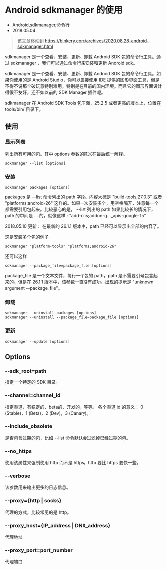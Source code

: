 # Android sdkmanager 的使用
- Android,sdkmanager,命令行
- 2018.05.04

> 该文章移动到 <https://binkery.com/archives/2020.08.28-android-sdkmanager.html>

sdkmanager 是一个查看、安装、更新、卸载 Android SDK 包的命令行工具。通过 sdkmanager ，我们可以通过命令行来安装和更新 Android sdk。

sdkmanager 是一个查看、安装、更新、卸载 Android SDK 包的命令行工具。如果你使用的是 Android Studio，你可以直接使用 IDE 提供的图形界面工具，但是不得不说那个破玩意特别难用，特别是在目前的国内环境。而且它的图形界面设计得很不友好，还不如以前的 SDK Manager 插件呢。

sdkmanager 在 Android SDK Tools 包下面，25.2.5 或者更高的版本上，位置在 tools/bin/ 目录下。

## 使用

### 显示列表

列出所有可用的包。其中 options 参数的意义在最后统一解释。

    sdkmanager --list [options]

### 安装

    sdkmanager packages [options]

packages 是 --list 命令列出的 path 字段。内容大概是 "build-tools;27.0.3" 或者 "platforms;android-26" 这样的。如果一次安装多个，用空格隔开，注意每一个都需要引用包起来。比较恶心的是， --list 列出的 path 如果比较长的情况下，path 的中间是 ... 的，就像这样 : "add-ons;addon-g..._apis-google-15"

2018.05.10 更新： 在最新的 26.1.1 版本中，path 已经可以显示出全部的内容了。

这是安装多个包的例子

    sdkmanager "platform-tools" "platforms;android-26"

还可以这样

    sdkmanager --package_file=package_file [options]

package_file 是一个文本文件，每行一个包的 path，path 是不需要引号包含起来的。但是在 26.1.1 版本中，该参数一直没有成功。出现的提示是 "unknown argument --package_file"。

### 卸载

    sdkmanager --uninstall packages [options]
    sdkmanager --uninstall --package_file=package_file [options]

### 更新

    sdkmanager --update [options]

## Options

### --sdk_root=path

指定一个特定的 SDK 目录。

### --channel=channel_id

指定渠道，有稳定的、beta的、开发的，等等。 各个渠道 id 的意义： 0 (Stable)，1 (Beta)，2 (Dev)，3 (Canary)。

### --include_obsolete

是否包含过期的包，比如 --list 命令默认会过滤掉已经过期的包。

### --no_https

使用该属性来强制使用 http 而不是 https。http 要比 https 要快一些。

### --verbose

该参数用来输出更多的日志信息。

### --proxy={http | socks}

代理的方式，比较常见的是 http。

### --proxy_host={IP_address | DNS_address}

代理地址

### --proxy_port=port_number

代理端口
